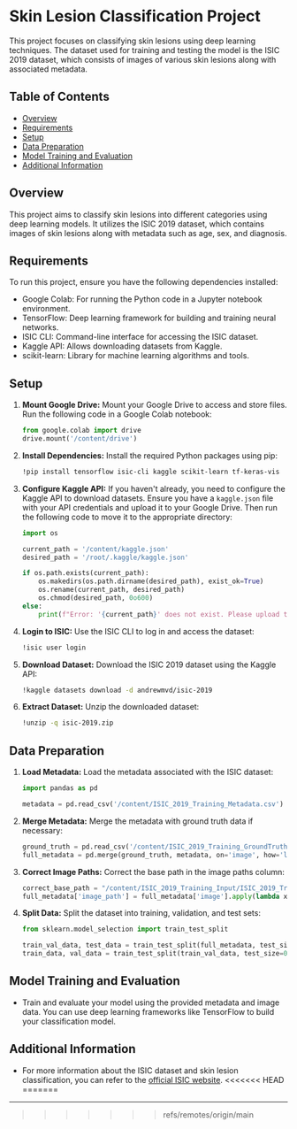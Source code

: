 # Skin Lesion Classification Project

This project focuses on classifying skin lesions using deep learning techniques. The dataset used for training and testing the model is the ISIC 2019 dataset, which consists of images of various skin lesions along with associated metadata.

## Table of Contents

- [Overview](#overview)
- [Requirements](#requirements)
- [Setup](#setup)
- [Data Preparation](#data-preparation)
- [Model Training and Evaluation](#model-training-and-evaluation)
- [Additional Information](#additional-information)

## Overview

This project aims to classify skin lesions into different categories using deep learning models. It utilizes the ISIC 2019 dataset, which contains images of skin lesions along with metadata such as age, sex, and diagnosis.

## Requirements

To run this project, ensure you have the following dependencies installed:

- Google Colab: For running the Python code in a Jupyter notebook environment.
- TensorFlow: Deep learning framework for building and training neural networks.
- ISIC CLI: Command-line interface for accessing the ISIC dataset.
- Kaggle API: Allows downloading datasets from Kaggle.
- scikit-learn: Library for machine learning algorithms and tools.

## Setup

1. **Mount Google Drive:** Mount your Google Drive to access and store files. Run the following code in a Google Colab notebook:

    ```python
    from google.colab import drive
    drive.mount('/content/drive')
    ```

2. **Install Dependencies:** Install the required Python packages using pip:

    ```bash
    !pip install tensorflow isic-cli kaggle scikit-learn tf-keras-vis
    ```

3. **Configure Kaggle API:** If you haven't already, you need to configure the Kaggle API to download datasets. Ensure you have a `kaggle.json` file with your API credentials and upload it to your Google Drive. Then run the following code to move it to the appropriate directory:

    ```python
    import os

    current_path = '/content/kaggle.json'
    desired_path = '/root/.kaggle/kaggle.json'

    if os.path.exists(current_path):
        os.makedirs(os.path.dirname(desired_path), exist_ok=True)
        os.rename(current_path, desired_path)
        os.chmod(desired_path, 0o600)
    else:
        print(f"Error: '{current_path}' does not exist. Please upload the file.")
    ```

4. **Login to ISIC:** Use the ISIC CLI to log in and access the dataset:

    ```bash
    !isic user login
    ```

5. **Download Dataset:** Download the ISIC 2019 dataset using the Kaggle API:

    ```bash
    !kaggle datasets download -d andrewmvd/isic-2019
    ```

6. **Extract Dataset:** Unzip the downloaded dataset:

    ```bash
    !unzip -q isic-2019.zip
    ```

## Data Preparation

1. **Load Metadata:** Load the metadata associated with the ISIC dataset:

    ```python
    import pandas as pd

    metadata = pd.read_csv('/content/ISIC_2019_Training_Metadata.csv')
    ```

2. **Merge Metadata:** Merge the metadata with ground truth data if necessary:

    ```python
    ground_truth = pd.read_csv('/content/ISIC_2019_Training_GroundTruth.csv')
    full_metadata = pd.merge(ground_truth, metadata, on='image', how='left')
    ```

3. **Correct Image Paths:** Correct the base path in the image paths column:

    ```python
    correct_base_path = "/content/ISIC_2019_Training_Input/ISIC_2019_Training_Input"
    full_metadata['image_path'] = full_metadata['image'].apply(lambda x: f"{correct_base_path}/{x}.jpg")
    ```

4. **Split Data:** Split the dataset into training, validation, and test sets:

    ```python
    from sklearn.model_selection import train_test_split

    train_val_data, test_data = train_test_split(full_metadata, test_size=0.1, random_state=42)
    train_data, val_data = train_test_split(train_val_data, test_size=0.1, random_state=42)
    ```

## Model Training and Evaluation

- Train and evaluate your model using the provided metadata and image data. You can use deep learning frameworks like TensorFlow to build your classification model.

## Additional Information

- For more information about the ISIC dataset and skin lesion classification, you can refer to the [official ISIC website](https://www.isic-archive.com/#!/topWithHeader/onlyHeaderTop/gallery).
<<<<<<< HEAD
=======

---


>>>>>>> refs/remotes/origin/main
